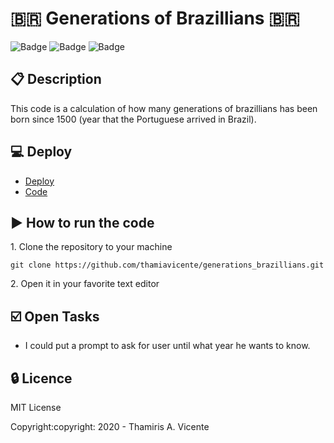 # :brazil: Generations of Brazillians :brazil:

![Badge](https://img.shields.io/static/v1?label=Status&message=Conclued&color=brigthgreen&style=flat&logo=STATUS)
![Badge](https://img.shields.io/static/v1?label=Licence&message=MIT&color=blueviolet&style=flat&logo=MIT)
![Badge](https://img.shields.io/static/v1?label=Language&message=JavaScript&color=yellow&style=flat&logo=Javascript)

## :clipboard: Description

<p>This code is a calculation of how many generations of brazillians has been born since 1500 (year that the Portuguese arrived in Brazil).</p>

## :computer: Deploy
- [Deploy](https://thamiavicente.github.io/generations_brazillians/generations_brazillians.html)
- [Code](https://github.com/thamiavicente/generations_brazillians/blob/master/generations_brazillians.html)

## :arrow_forward: How to run the code
<p>1. Clone the repository to your machine</p>

```
git clone https://github.com/thamiavicente/generations_brazillians.git
```
<p>2. Open it in your favorite text editor</p>

## :ballot_box_with_check: Open Tasks

- I could put a prompt to ask for user until what year he wants to know.

## :lock: Licence

<p>MIT License</p>
<p>Copyright:copyright: 2020 - Thamiris A. Vicente</p>
